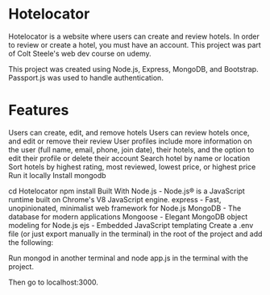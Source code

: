 # Hotelocator
Hotelocator is a website where users can create and review hotels. In order to review or create a hotel, you must have an account. This project was part of Colt Steele's web dev course on udemy.

This project was created using Node.js, Express, MongoDB, and Bootstrap. Passport.js was used to handle authentication.

# Features
Users can create, edit, and remove hotels
Users can review hotels once, and edit or remove their review
User profiles include more information on the user (full name, email, phone, join date), their hotels, and the option to edit their profile or delete their account
Search hotel by name or location
Sort hotels by highest rating, most reviewed, lowest price, or highest price
Run it locally
Install mongodb

cd Hotelocator
npm install
Built With
Node.js - Node.js® is a JavaScript runtime built on Chrome's V8 JavaScript engine.
express - Fast, unopinionated, minimalist web framework for Node.js
MongoDB - The database for modern applications
Mongoose - Elegant MongoDB object modeling for Node.js
ejs - Embedded JavaScript templating
Create a .env file (or just export manually in the terminal) in the root of the project and add the following:

Run mongod in another terminal and node app.js in the terminal with the project.

Then go to localhost:3000.
